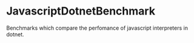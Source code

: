 # JavascriptDotnetBenchmark

Benchmarks which compare the perfomance of javascript interpreters in dotnet.
